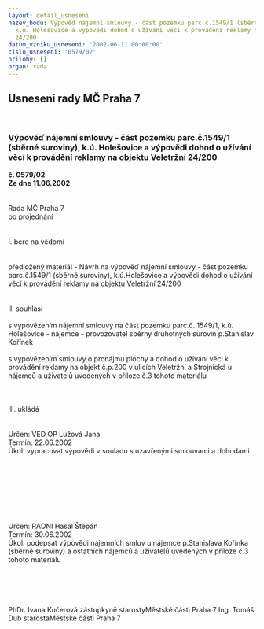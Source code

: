 ```yaml
---
layout: detail_usneseni
nazev_bodu: Výpověď nájemní smlouvy - část pozemku parc.č.1549/1 (sběrné suroviny),
  k.ú. Holešovice a výpovědi dohod o užívání věcí k provádění reklamy na objektu Veletržní
  24/200
datum_vzniku_usneseni: '2002-06-11 00:00:00'
cislo_usneseni: '0579/02'
prilohy: []
organ: rada
---
```

<div id="ucUsn_pList" class="usn">
	<span><h2>Usnesení rady MČ Praha 7 </h2>
<br></span><div class="standBody">
<span><h3>Výpověď nájemní smlouvy - část pozemku parc.č.1549/1 (sběrné suroviny), k.ú. Holešovice a výpovědi dohod o užívání věcí k provádění reklamy na objektu Veletržní 24/200</h3></span><div class="center">
		<strong>č. 0579/02</strong><br>
	</div>
<div class="center">
		<strong>Ze dne 11.06.2002</strong><br><br>
	</div>
<br>Rada MČ Praha 7<br>po projednání<br><br><br>I.	bere na vědomí<br><br> <br>předložený materiál - Návrh na výpověď nájemní smlouvy - část pozemku parc.č.1549/1 (sběrné suroviny), k.ú.Holešovice a výpovědi dohod o užívání věcí k provádění reklamy na objektu Veletržní 24/200<br><br><br>II.	souhlasí <br><br>s vypovězením nájemní smlouvy na část pozemku parc.č. 1549/1, k.ú. Holešovice -  nájemce -  provozovatel sběrny druhotných surovin p.Stanislav Kořínek <br><br>s vypovězením smlouvy o pronájmu plochy a dohod o užívání věci k provádění reklamy  na objekt č.p.200 v ulicích Veletržní a Strojnická u nájemců a uživatelů uvedených v příloze č.3 tohoto materiálu <br><br><br><br>III.	ukládá <br><br> <br>Určen:	VED OP Lužová Jana<br>Termín: 22.06.2002<br>Úkol:	vypracovat výpovědi v souladu s uzavřenými smlouvami a dohodami<br> <br><br><br><br><br><br><br> <br>Určen:	RADNI Hasal Štěpán<br>Termín: 30.06.2002<br>Úkol:	podepsat výpovědi nájemních smluv u nájemce p.Stanislava Kořínka (sběrné suroviny) a  ostatních nájemců a uživatelů uvedených v příloze č.3 tohoto materiálu<br> <br><br><br> <br>	<br>PhDr. Ivana Kučerová zástupkyně starostyMěstské části Praha 7	Ing. Tomáš Dub starostaMěstské části Praha 7<br>	<br><br>
</div>
</div>